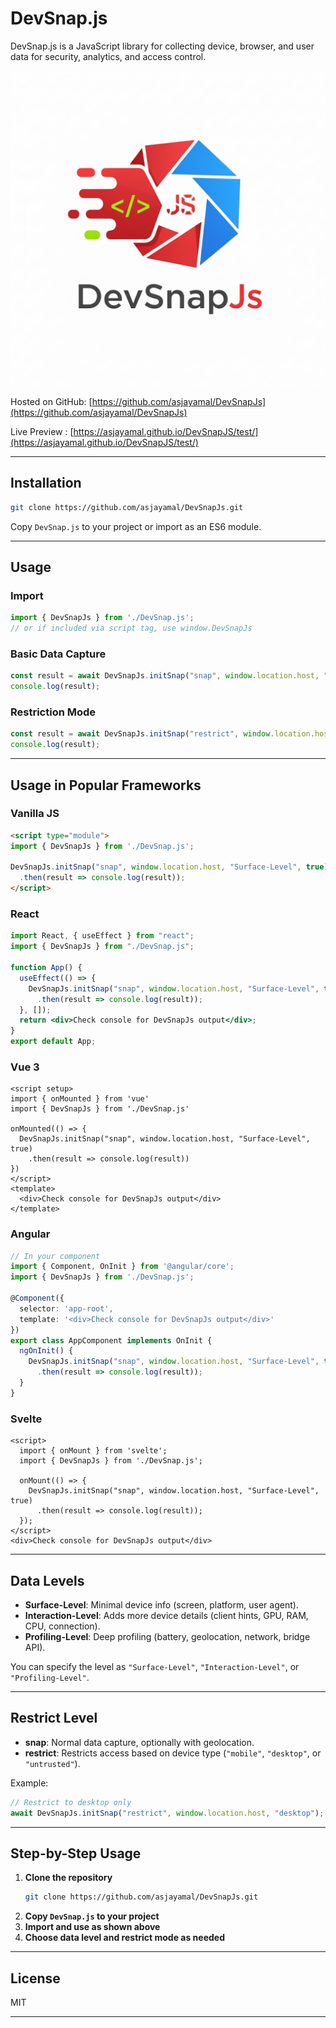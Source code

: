 # DevSnap.js
DevSnap.js is a JavaScript library for collecting device, browser, and user data for security, analytics, and access control.

![DevSnap.js Overview](test/logo.jpg)

Hosted on GitHub: [https://github.com/asjayamal/DevSnapJs](https://github.com/asjayamal/DevSnapJs)

Live Preview : [https://asjayamal.github.io/DevSnapJS/test/](https://asjayamal.github.io/DevSnapJS/test/)

---

## Installation

```bash
git clone https://github.com/asjayamal/DevSnapJs.git
```
Copy `DevSnap.js` to your project or import as an ES6 module.

---

## Usage

### Import

```js
import { DevSnapJs } from './DevSnap.js';
// or if included via script tag, use window.DevSnapJs
```

### Basic Data Capture

```js
const result = await DevSnapJs.initSnap("snap", window.location.host, "Surface-Level", true);
console.log(result);
```

### Restriction Mode

```js
const result = await DevSnapJs.initSnap("restrict", window.location.host, "mobile");
console.log(result);
```

---

## Usage in Popular Frameworks

### Vanilla JS

```html
<script type="module">
import { DevSnapJs } from './DevSnap.js';

DevSnapJs.initSnap("snap", window.location.host, "Surface-Level", true)
  .then(result => console.log(result));
</script>
```

### React

```jsx
import React, { useEffect } from "react";
import { DevSnapJs } from "./DevSnap.js";

function App() {
  useEffect(() => {
    DevSnapJs.initSnap("snap", window.location.host, "Surface-Level", true)
      .then(result => console.log(result));
  }, []);
  return <div>Check console for DevSnapJs output</div>;
}
export default App;
```

### Vue 3

```vue
<script setup>
import { onMounted } from 'vue'
import { DevSnapJs } from './DevSnap.js'

onMounted(() => {
  DevSnapJs.initSnap("snap", window.location.host, "Surface-Level", true)
    .then(result => console.log(result))
})
</script>
<template>
  <div>Check console for DevSnapJs output</div>
</template>
```

### Angular

```typescript
// In your component
import { Component, OnInit } from '@angular/core';
import { DevSnapJs } from './DevSnap.js';

@Component({
  selector: 'app-root',
  template: '<div>Check console for DevSnapJs output</div>'
})
export class AppComponent implements OnInit {
  ngOnInit() {
    DevSnapJs.initSnap("snap", window.location.host, "Surface-Level", true)
      .then(result => console.log(result));
  }
}
```

### Svelte

```svelte
<script>
  import { onMount } from 'svelte';
  import { DevSnapJs } from './DevSnap.js';

  onMount(() => {
    DevSnapJs.initSnap("snap", window.location.host, "Surface-Level", true)
      .then(result => console.log(result));
  });
</script>
<div>Check console for DevSnapJs output</div>
```

---

## Data Levels

- **Surface-Level**: Minimal device info (screen, platform, user agent).
- **Interaction-Level**: Adds more device details (client hints, GPU, RAM, CPU, connection).
- **Profiling-Level**: Deep profiling (battery, geolocation, network, bridge API).

You can specify the level as `"Surface-Level"`, `"Interaction-Level"`, or `"Profiling-Level"`.

---

## Restrict Level

- **snap**: Normal data capture, optionally with geolocation.
- **restrict**: Restricts access based on device type (`"mobile"`, `"desktop"`, or `"untrusted"`).

Example:
```js
// Restrict to desktop only
await DevSnapJs.initSnap("restrict", window.location.host, "desktop");
```

---

## Step-by-Step Usage

1. **Clone the repository**
    ```bash
    git clone https://github.com/asjayamal/DevSnapJs.git
    ```
2. **Copy `DevSnap.js` to your project**
3. **Import and use as shown above**
4. **Choose data level and restrict mode as needed**

---

## License

MIT

---
